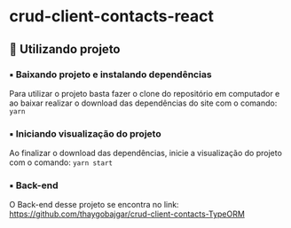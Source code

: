 # crud-client-contacts-react

## 🎲 Utilizando projeto

### ▪️ Baixando projeto e instalando dependências

Para utilizar o projeto basta fazer o clone do repositório em computador e ao baixar realizar o download das dependências do site com o comando: `yarn`

### ▪️ Iniciando visualização do projeto

Ao finalizar o download das dependências, inicie a visualização do projeto com o comando: `yarn start`

### ▪️ Back-end

O Back-end desse projeto se encontra no link: https://github.com/thaygobajgar/crud-client-contacts-TypeORM
